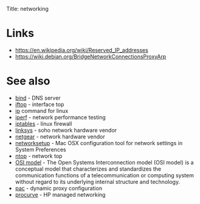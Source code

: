 Title: networking

# Links

- <https://en.wikipedia.org/wiki/Reserved_IP_addresses>
- <https://wiki.debian.org/BridgeNetworkConnectionsProxyArp>

# See also

- [bind](bind) - DNS server
- [iftop](iftop) - interface top
- [ip](ip) command for linux
- [iperf](iperf) - network performance testing
- [iptables](iptables) - linux firewall
- [linksys](linksys) - soho network hardware vendor
- [netgear](netgear) - network hardware vendor
- [networksetup](networksetup) - Mac OSX configuration tool for network settings in System Preferences
- [ntop](ntop) - network top
- [OSI model](https://en.wikipedia.org/wiki/OSI_model) - The Open Systems Interconnection model (OSI model) is a conceptual model that characterizes and standardizes the communication functions of a telecommunication or computing system without regard to its underlying internal structure and technology.
- [pac](pac) - dynamic proxy configuration
- [procurve](procurve) - HP managed networking
